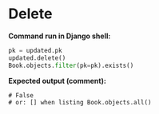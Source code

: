# Delete

**Command run in Django shell:**

```python
pk = updated.pk
updated.delete()
Book.objects.filter(pk=pk).exists()
```

**Expected output (comment):**

```
# False
# or: [] when listing Book.objects.all()
```
